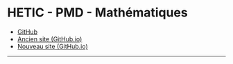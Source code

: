 # HETIC - PMD - Mathématiques



- [GitHub](https://github.com/Selimmmm/hetic_pmd_maths_public)
- [Ancien site (GitHub.io)](https://selimmmm.github.io/hetic_pmd_maths_public/README_old.html)
- [Nouveau site (GitHub.io)](https://selimmmm.github.io/hetic_pmd_maths_public/index_site.html)

***

